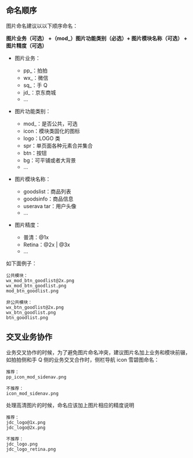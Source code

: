 ## 命名顺序

图片命名建议以以下顺序命名：

**图片业务（可选） +（mod\_）图片功能类别（必选）+ 图片模块名称（可选） + 图片精度（可选）**

- 图片业务：

  - pp\_：拍拍
  - wx\_：微信
  - sq\_：手 Q
  - jd\_：京东商城
  - ...

- 图片功能类别：

  - mod\_：是否公共，可选
  - icon：模块类固化的图标
  - logo：LOGO 类
  - spr：单页面各种元素合并集合
  - btn：按钮
  - bg：可平铺或者大背景
  - ...

- 图片模块名称：

  - goodslist：商品列表
  - goodsinfo：商品信息
  - userava tar：用户头像
  - ...

- 图片精度：

  - 普清：@1x
  - Retina：@2x | @3x
  - ...

如下面例子：

    公共模块：
    wx_mod_btn_goodlist@2x.png
    wx_mod_btn_goodlist.png
    mod_btn_goodlist.png

    非公共模块：
    wx_btn_goodlist@2x.png
    wx_btn_goodlist.png
    btn_goodlist.png

## 交叉业务协作

业务交叉协作的时候，为了避免图片命名冲突，建议图片名加上业务和模块前辍，如拍拍侧和手 Q 侧的业务交叉合作时，侧栏导航 icon 雪碧图命名：

    推荐：
    pp_icon_mod_sidenav.png

    不推荐：
    icon_mod_sidenav.png

处理高清图片的时候，命名应该加上图片相应的精度说明

    推荐：
    jdc_logo@1x.png
    jdc_logo@2x.png

    不推荐：
    jdc_logo.png
    jdc_logo_retina.png
